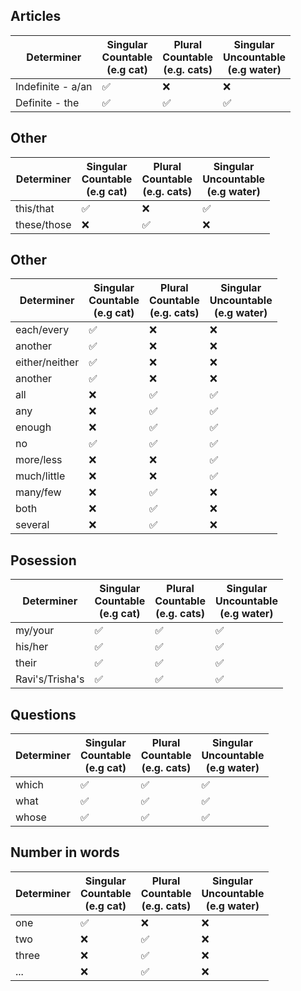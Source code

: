 ## Articles
|Determiner|Singular <br> Countable <br> (e.g cat)|Plural <br> Countable <br> (e.g. cats) | Singular <br> Uncountable <br> (e.g water)|
|-|-|-|-|
|Indefinite - a/an|✅|❌|❌|
|Definite - the|✅|✅|✅|

## Other
|Determiner|Singular <br> Countable <br> (e.g cat)|Plural <br> Countable <br> (e.g. cats) | Singular <br> Uncountable <br> (e.g water)|
|-|-|-|-|
|this/that|✅|❌|✅|
|these/those|❌|✅|❌|


## Other
|Determiner|Singular <br> Countable <br> (e.g cat)|Plural <br> Countable <br> (e.g. cats) | Singular <br> Uncountable <br> (e.g water)|
|-|-|-|-|
|each/every| ✅|❌|❌|
|another| ✅|❌|❌|
|either/neither|✅|❌|❌|
|another|✅|❌|❌|
|all|❌|✅|✅|
|any|❌|✅|✅|
|enough|❌|✅|✅|
|no|✅|✅|✅|
|more/less|❌|❌|✅|
|much/little|❌|❌|✅|
|many/few|❌|✅|❌|
|both|❌|✅|❌|
|several|❌|✅|❌|


## Posession
|Determiner|Singular <br> Countable <br> (e.g cat)|Plural <br> Countable <br> (e.g. cats) | Singular <br> Uncountable <br> (e.g water)|
|-|-|-|-|
|my/your|✅|✅|✅|
|his/her|✅|✅|✅|
|their|✅|✅|✅|
|Ravi's/Trisha's|✅|✅|✅|

## Questions
|Determiner|Singular <br> Countable <br> (e.g cat)|Plural <br> Countable <br> (e.g. cats) | Singular <br> Uncountable <br> (e.g water)|
|-|-|-|-|
|which|✅|✅|✅|
|what|✅|✅|✅|
|whose|✅|✅|✅|

## Number in words
|Determiner|Singular <br> Countable <br> (e.g cat)|Plural <br> Countable <br> (e.g. cats) | Singular <br> Uncountable <br> (e.g water)|
|-|-|-|-|
|one|✅|❌|❌|
|two|❌|✅|❌|
|three|❌|✅|❌|
|...|❌|✅|❌|
